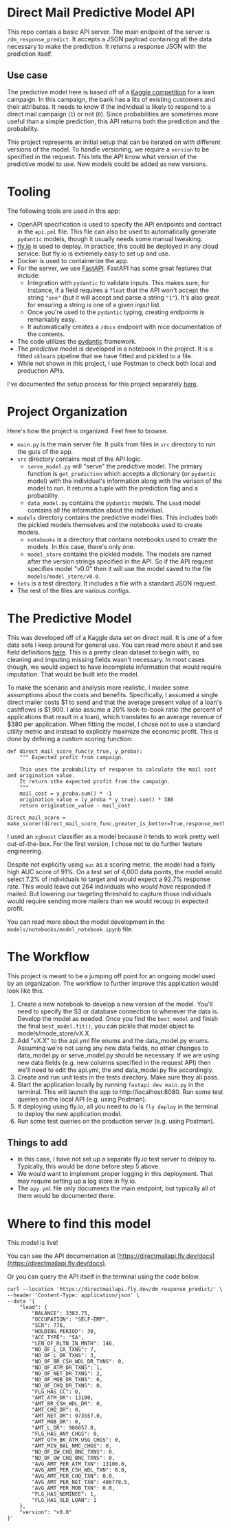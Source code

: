 # Direct Mail Predictive Model API

This repo contais a basic API server. The main endpoint of the server is `/dm_response_predict`. It accepts a JSON payload containing all the data necessary to make the prediction. It returns a response JSON with the prediction itself.

## Use case
The predictive model here is based off of a [Kaggle competition](https://www.kaggle.com/datasets/dineshmk594/loan-campaign) for a loan campaign. In this campaign, the bank has a lits of existing customers and their attributes. It needs to know if the individual is likely to respond to a direct mail campaign (`1`) or not (`0`). Since probabilities are sometimes _more_ useful than a simple prediction, this API returns both the prediction and the probability.

This project represents an initial setup that can be iterated on with different versions of the model. To handle versioning, we require a `version` to be specified in the request. This lets the API know what version of the predictive model to use. New models could be added as new versions.

# Tooling
The following tools are used in this app:
- OpenAPI specification is used to specify the API endpoints and contract in the `api.pml` file. This file can also be used to automatically generate `pydantic` models, though it usually needs some manual tweaking.
- [fly.io](https://fly.io) is used to deploy. In practice, this could be deployed in any cloud service. But fly.io is extremely easy to set up and use.
- Docker is used to containerize the app.
- For the server, we use [FastAPI](https://fastapi.tiangolo.com/). FastAPI has some great features that include:
  - Integration with `pydantic` to validate inputs. This makes sure, for instance, if a field requires a `float` that the API won't accept the string `"one"` (but it will accept and parse a string `"1"`). It's also great for ensuring a string is one of a given input list.
  - Once you're used to the `pydantic` typing, creating endpoints is remarkably easy.
  - It automatically creates a `/docs` endpoint with nice documentation of the contents.
- The code utilizes the [pydantic](https://pydantic.dev/) framework.
- The _predictive_ model is developed in a notebook in the project. It is a fitted `sklearn` pipeline that we have fitted and pickled to a file.
- While not shown in this project, I use Postman to check both local and production APIs.

I've documented the setup process for this project separately [here](https://github.com/mike-herman/writings/blob/main/creating_python_fastapi.md).

# Project Organization

Here's how the project is organized. Feel free to browse.
- `main.py` is the main server file. It pulls from files in `src` directory to run the guts of the app.
- `src` directory contains most of the API logic.
  - `serve_model.py` will "serve" the predictive model. The primary function is `get_prediction` which accepts a dictionary (or `pydantic` model) with the individual's information along with the verison of the model to run. It returns a tuple with the prediction flag and a probability.
  - `data_model.py` contains the `pydantic` models. The `Lead` model contains all the information about the individual.
- `models` directory contains the predictive model files. This includes both the pickled models themselves and the notebooks used to create models.
  - `notebooks` is a directory that contains notebooks used to create the models. In this case, there's only one.
  - `model_store` contains the pickled models. The models are named after the version strings specified in the API. So if the API request specifies model "v0.0" then it will use the model saved to the file `models/model_store/v0.0`.
- `tets` is a test directory. It includes a file with a standard JSON request.
- The rest of the files are various configs.

# The Predictive Model
This was developed off of a Kaggle data set on direct mail. It is one of a few data sets I keep around for general use. You can read more about it and see field definitions [here](https://github.com/mike-herman/credit_datasets). This is a pretty clean dataset to begin with, so cleaning and imputing missing fields wasn't necessary. In most cases though, we would expect to have incomplete information that would require imputation. That would be built into the model.

To make the scenario and analysis more realistic, I madee some assumptions about the costs and benefits. Specifically, I assumed a single direct mailer costs \$1 to send and that the average present value of a loan's cashflows is \$1,900. I also assume a 20% look-to-book ratio (the percent of applications that result in a loan), which translates to an average revenue of \$380 per application. When fitting the model, I chose not to use a standard utility metric and instead to explicitly maximize the economic profit. This is done by defining a custom scoring function:
```
def direct_mail_score_func(y_true, y_proba):
    """ Expected profit from campaign.

    This uses the probability of response to calculate the mail cost and origination value.
    It return sthe expected profit from the campaign.
    """
    mail_cost = y_proba.sum() * -1
    origination_value = (y_proba * y_true).sum() * 380
    return origination_value - mail_cost

direct_mail_score = make_scorer(direct_mail_score_func,greater_is_better=True,response_method="predict_proba")
```

I used an `xgboost` classifier as a model because it tends to work pretty well out-of-the-box. For the first version, I chose not to do further feature engineering.

Despite not explicitly using `auc` as a scoring metric, the model had a fairly high AUC score of 91%. On a test set of 4,000 data points, the model would select 7.2% of individuals to target and would expect a 92.7% response rate. This would leave out 264 individuals who _would have_ responded if mailed. But lowering our targeting threshold to capture those individuals would require sending more mailers than we would recoup in expected profit.

You can read more about the model development in the `models/notebooks/model_notebook.ipynb` file.

# The Workflow

This project is meant to be a jumping off point for an ongoing model used by an organization. The workflow to further improve this application would look like this.

1. Create a new notebook to develop a new version of the model. You'll need to specify the S3 or database connection to wherever the data is. Develop the model as needed. Once you find the `best_model` and finish the final `best_model.fit()`, you can pickle that model object to models/mode_store/vX.X.
2. Add "vX.X" to the api.yml file enums and the data_model.py enums. Assuming we're not using any new data fields, no other changes to data_model.py or serve_model.py should be necessary. If we are using new data fields (e.g. new columns specified in the request API) then we'll need to edit the api.yml, the and data_model.py file accordingly.
3. Create and run unit tests in the tests directory. Make sure they all pass.
4. Start the application locally by running `fastapi dev main.py` in the terminal. This will launch the app to http://localhost:8080. Run some test queries on the local API (e.g. using Postman).
5. If deploying using fly.io, all you need to do is `fly deploy` in the terminal to deploy the new application model.
6. Run some test queries on the production server (e.g. using Postman).

## Things to add
- In this case, I have not set up a separate fly.io test server to delpoy to. Typically, this would be done before step 5 above.
- We would want to implement proper logging in this deployment. That may require setting up a log store in fly.io.
- The `apy.yml` file only documents the main endpoint, but typically all of them would be documented there.

# Where to find this model

This model is live!

You can see the API documentation at [https://directmailapi.fly.dev/docs](https://directmailapi.fly.dev/docs).

Or you can query the API itself in the terminal using the code below.

```
curl --location 'https://directmailapi.fly.dev/dm_response_predict/' \
--header 'Content-Type: application/json' \
--data '{
    "lead": {
        "BALANCE": 3383.75,
        "OCCUPATION": "SELF-EMP",
        "SCR": 776,
        "HOLDING_PERIOD": 30,
        "ACC_TYPE": "SA",
        "LEN_OF_RLTN_IN_MNTH": 146,
        "NO_OF_L_CR_TXNS": 7,
        "NO_OF_L_DR_TXNS": 3,
        "NO_OF_BR_CSH_WDL_DR_TXNS": 0,
        "NO_OF_ATM_DR_TXNS": 1,
        "NO_OF_NET_DR_TXNS": 2,
        "NO_OF_MOB_DR_TXNS": 0,
        "NO_OF_CHQ_DR_TXNS": 0,
        "FLG_HAS_CC": 0,
        "AMT_ATM_DR": 13100,
        "AMT_BR_CSH_WDL_DR": 0,
        "AMT_CHQ_DR": 0,
        "AMT_NET_DR": 973557.0,
        "AMT_MOB_DR": 0,
        "AMT_L_DR": 986657.0,
        "FLG_HAS_ANY_CHGS": 0,
        "AMT_OTH_BK_ATM_USG_CHGS": 0,
        "AMT_MIN_BAL_NMC_CHGS": 0,
        "NO_OF_IW_CHQ_BNC_TXNS": 0,
        "NO_OF_OW_CHQ_BNC_TXNS": 0,
        "AVG_AMT_PER_ATM_TXN": 13100.0,
        "AVG_AMT_PER_CSH_WDL_TXN": 0.0,
        "AVG_AMT_PER_CHQ_TXN": 0.0,
        "AVG_AMT_PER_NET_TXN": 486778.5,
        "AVG_AMT_PER_MOB_TXN": 0.0,
        "FLG_HAS_NOMINEE": 1,
        "FLG_HAS_OLD_LOAN": 1
    },
    "version": "v0.0"
}'
```
